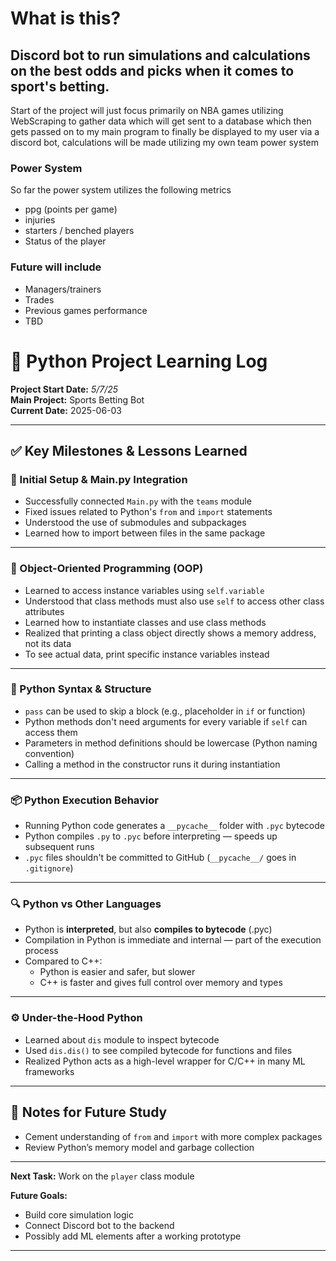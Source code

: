 # What is this?
## Discord bot to run simulations and calculations on the best odds and picks when it comes to sport's betting.
Start of the project will just focus primarily on NBA games utilizing WebScraping to gather data which will get sent to a database which then gets passed on to my main program to finally be displayed to my user via a discord bot, calculations will be made utilizing my own team power system

### Power System
So far the power system utilizes the following metrics
- ppg (points per game)
- injuries
- starters / benched players
- Status of the player 
### Future will include
- Managers/trainers
- Trades
- Previous games performance
- TBD
# 🐍 Python Project Learning Log

**Project Start Date:** *5/7/25*  
**Main Project:** Sports Betting Bot  
**Current Date:** 2025-06-03

---

## ✅ Key Milestones & Lessons Learned

### 🔹 Initial Setup & Main.py Integration
- Successfully connected `Main.py` with the `teams` module
- Fixed issues related to Python's `from` and `import` statements
- Understood the use of submodules and subpackages
- Learned how to import between files in the same package

---

### 🧠 Object-Oriented Programming (OOP)
- Learned to access instance variables using `self.variable`
- Understood that class methods must also use `self` to access other class attributes
- Learned how to instantiate classes and use class methods
- Realized that printing a class object directly shows a memory address, not its data
- To see actual data, print specific instance variables instead

---

### 🔧 Python Syntax & Structure
- `pass` can be used to skip a block (e.g., placeholder in `if` or function)
- Python methods don't need arguments for every variable if `self` can access them
- Parameters in method definitions should be lowercase (Python naming convention)
- Calling a method in the constructor runs it during instantiation

---

### 📦 Python Execution Behavior
- Running Python code generates a `__pycache__` folder with `.pyc` bytecode
- Python compiles `.py` to `.pyc` before interpreting — speeds up subsequent runs
- `.pyc` files shouldn't be committed to GitHub (`__pycache__/` goes in `.gitignore`)

---

### 🔍 Python vs Other Languages
- Python is **interpreted**, but also **compiles to bytecode** (.pyc)
- Compilation in Python is immediate and internal — part of the execution process
- Compared to C++:
  - Python is easier and safer, but slower
  - C++ is faster and gives full control over memory and types

---

### ⚙️ Under-the-Hood Python
- Learned about `dis` module to inspect bytecode
- Used `dis.dis()` to see compiled bytecode for functions and files
- Realized Python acts as a high-level wrapper for C/C++ in many ML frameworks

---

## 📝 Notes for Future Study
- Cement understanding of `from` and `import` with more complex packages
- Review Python’s memory model and garbage collection

---

**Next Task:** Work on the `player` class module

**Future Goals:**  
- Build core simulation logic  
- Connect Discord bot to the backend  
- Possibly add ML elements after a working prototype

---
